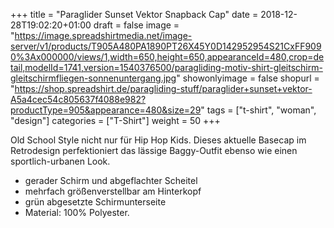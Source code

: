 +++
title = "Paraglider Sunset Vektor Snapback Cap"
date = 2018-12-28T19:02:20+01:00
draft = false
image = "https://image.spreadshirtmedia.net/image-server/v1/products/T905A480PA1890PT26X45Y0D142952954S21CxFF9090%3Ax000000/views/1,width=650,height=650,appearanceId=480,crop=detail,modelId=1741,version=1540376500/paragliding-motiv-shirt-gleitschirm-gleitschirmfliegen-sonnenuntergang.jpg"
showonlyimage = false
shopurl = "https://shop.spreadshirt.de/paragliding-stuff/paraglider+sunset+vektor-A5a4cec54c805637f4088e982?productType=905&appearance=480&size=29"
tags = ["t-shirt", "woman", "design"]
categories = ["T-Shirt"]
weight = 50
+++

Old School Style nicht nur f&#xFC;r Hip Hop Kids. Dieses aktuelle Basecap im Retrodesign perfektioniert das l&#xE4;ssige Baggy-Outfit ebenso wie einen sportlich-urbanen Look. 
<ul class="listMCE">
<li>
gerader Schirm und abgeflachter Scheitel
</li>
<li>
mehrfach gr&#xF6;&#xDF;enverstellbar am Hinterkopf
</li>
<li>
gr&#xFC;n abgesetzte Schirmunterseite
</li>
<li>
Material: 100% Polyester.
</li></ul>